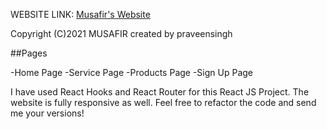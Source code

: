 WEBSITE LINK: [Musafir's Website](https://musafirtravel.netlify.app/)

Copyright (C)2021 MUSAFIR
created by praveensingh

##Pages

-Home Page
-Service Page
-Products Page
-Sign Up Page

I have used React Hooks and React Router for this React JS Project. The website is fully responsive as well. Feel free to refactor the code and send me your versions!
